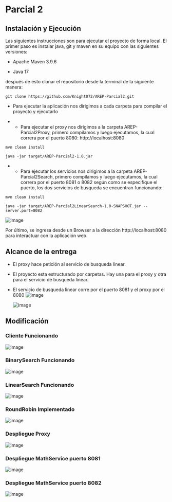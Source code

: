 # Parcial 2 

## Instalación y Ejecución
Las siguientes instrucciones son para ejecutar el proyecto de forma local. El primer paso es instalar java, git y maven en su equipo con las siguientes versiones:

* Apache Maven 3.9.6

* Java 17
 
después de esto clonar el repositorio desde la terminal de la siguiente manera:

```
git clone https://github.com/Knight072/AREP-Parcial2.git
```

* Para ejecutar la aplicación nos dirigimos a cada carpeta para compilar el proyecto y ejecutarlo
  
* * Para ejecutar el proxy nos dirigimos a la carpeta AREP-Parcial2Proxy, primero compilamos y luego ejecutamos, la cual correra por el puerto 8080: http://localhost:8080
 ```
mvn clean install
```

```
java -jar target/AREP-Parcial2-1.0.jar
```
* * Para ejecutar los servicios nos dirigimos a la carpeta AREP-Parcial2Search, primero compilamos y luego ejecutamos, la cual correra por el puerto 8081 o 8082 según como se especifique el puerto, los dos servicios de busqueda se encuentran funcionando:
```
mvn clean install
```

```
java -jar target/AREP-Parcial2LinearSearch-1.0-SNAPSHOT.jar --server.port=8082

```
![image](https://github.com/user-attachments/assets/13769bd5-a283-440c-aeee-e5b887f5f22d)

Por último, se ingresa desde un Browser a la dirección http://localhost:8080 para interactuar con la aplicación web.

## Alcance de la entrega

- El proxy hace petición al servicio de busqueda linear.
- El proyecto esta estructurado por carpetas. Hay una para el proxy y otra para el servicio de busqueda linear.
- El servicio de busqueda linear corre por el puerto 8081 y el proxy por el 8080
  ![image](https://github.com/user-attachments/assets/6c2e10d8-8c64-442d-80bb-7705ccf16ffe)

  ![image](https://github.com/user-attachments/assets/80ac3752-e33e-44a4-b87e-53df67bc7a14)

## Modificación

### Cliente Funcionando
![image](https://github.com/user-attachments/assets/0012ac50-fda0-47cc-b4ad-ca298f9ab3f0)

### BinarySearch Funcionando
![image](https://github.com/user-attachments/assets/ff1a5670-c30e-455c-91bb-65fe6741af16)

### LinearSearch Funcionando
![image](https://github.com/user-attachments/assets/e1d338cf-1987-4ab8-b540-388613236643)

### RoundRobin Implementado
![image](https://github.com/user-attachments/assets/ea7242bc-4338-47e2-b366-03ee4861a0a3)

### Despliegue Proxy
![image](https://github.com/user-attachments/assets/d29d1ffe-5618-4d76-9205-e21da8f6d3b7)

### Despliegue MathService puerto 8081
![image](https://github.com/user-attachments/assets/dd146ee1-a363-44bd-9423-f28db1249529)

### Despliegue MathService puerto 8082
![image](https://github.com/user-attachments/assets/c46209e8-52e7-4cbe-b663-897195c34f98)




